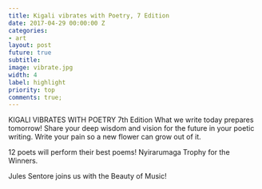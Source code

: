 ```yaml
---
title: Kigali vibrates with Poetry, 7 Edition
date: 2017-04-29 00:00:00 Z
categories:
- art
layout: post
future: true
subtitle: 
image: vibrate.jpg
width: 4
label: highlight
priority: top
comments: true;
---
```


KIGALI VIBRATES WITH POETRY 7th Edition
What we write today prepares tomorrow! Share your deep wisdom and vision for the future in your poetic writing.
Write your pain so a new flower can grow out of it.

12 poets will perform their best poems!
Nyirarumaga Trophy for the Winners.

Jules Sentore joins us with the Beauty of Music!
